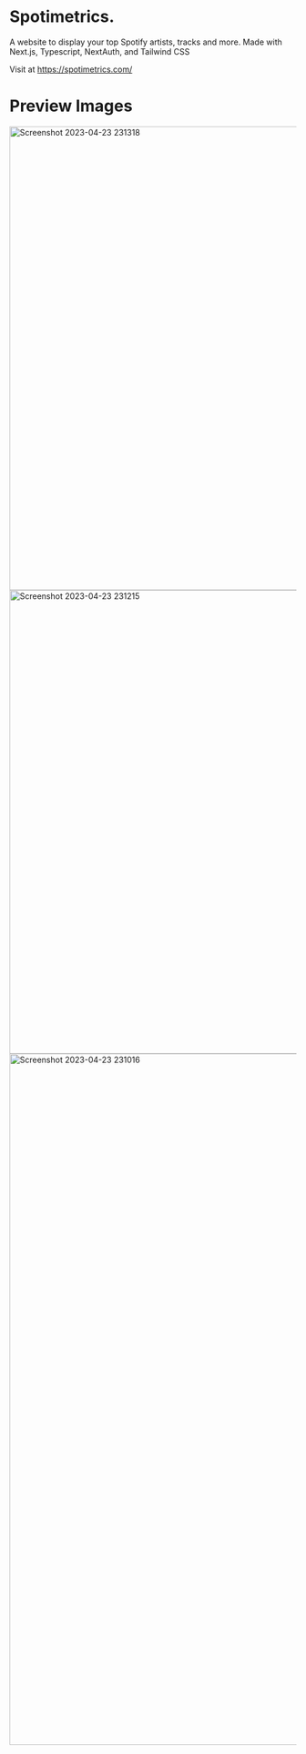 # Spotimetrics.
A website to display your top Spotify artists, tracks and more. Made with Next.js, Typescript, NextAuth, and Tailwind CSS

Visit at https://spotimetrics.com/

# Preview Images
<img width="815" alt="Screenshot 2023-04-23 231318" src="https://user-images.githubusercontent.com/122135216/233892114-1ae73191-8fbc-472a-bed9-f0c54b2802b8.png">
<img width="815" alt="Screenshot 2023-04-23 231215" src="https://user-images.githubusercontent.com/122135216/233892015-8f492e40-0235-409b-ba4f-27942ed34580.png">
<img width="1215" alt="Screenshot 2023-04-23 231016" src="https://user-images.githubusercontent.com/122135216/233891803-0b51fb51-7fea-43b0-b37a-3f61a11cf874.png">
